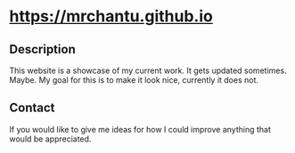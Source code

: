 # https://mrchantu.github.io

## Description
This website is a showcase of my current work. It gets updated sometimes. Maybe. My goal for this is to make it look nice, currently it does not.

## Contact
If you would like to give me ideas for how I could improve anything that would be appreciated.